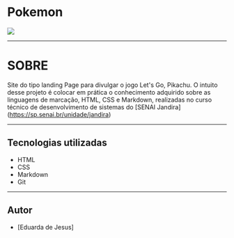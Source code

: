 # Pokemon
![](./screenshot/Captura%20de%20Tela%202024-09-25%20às%2017.11.12.png)

---

# SOBRE
Site do tipo landing Page para divulgar o jogo Let's Go, Pikachu. O intuito desse projeto é colocar em prática o conhecimento adquirido sobre as linguagens de marcação, HTML, CSS e Markdown, realizadas no curso técnico de desenvolvimento de sistemas do [SENAI Jandira] (https://sp.senai.br/unidade/jandira)

---

## Tecnologias utilizadas 
- HTML
- CSS
- Markdown
- Git

___

## Autor

- [Eduarda de Jesus]
